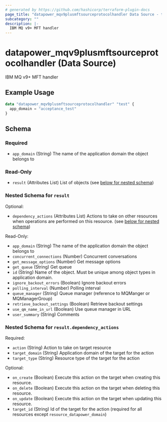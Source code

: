 ```yaml
---
# generated by https://github.com/hashicorp/terraform-plugin-docs
page_title: "datapower_mqv9plusmftsourceprotocolhandler Data Source - terraform-provider-datapower"
subcategory: ""
description: |-
  IBM MQ v9+ MFT handler
---
```


# datapower_mqv9plusmftsourceprotocolhandler (Data Source)

IBM MQ v9+ MFT handler

## Example Usage

```terraform
data "datapower_mqv9plusmftsourceprotocolhandler" "test" {
  app_domain = "acceptance_test"
}
```

<!-- schema generated by tfplugindocs -->
## Schema

### Required

- `app_domain` (String) The name of the application domain the object belongs to

### Read-Only

- `result` (Attributes List) List of objects (see [below for nested schema](#nestedatt--result))

<a id="nestedatt--result"></a>
### Nested Schema for `result`

Optional:

- `dependency_actions` (Attributes List) Actions to take on other resources when operations are performed on this resource. (see [below for nested schema](#nestedatt--result--dependency_actions))

Read-Only:

- `app_domain` (String) The name of the application domain the object belongs to
- `concurrent_connections` (Number) Concurrent conversations
- `get_message_options` (Number) Get message options
- `get_queue` (String) Get queue
- `id` (String) Name of the object. Must be unique among object types in application domain.
- `ignore_backout_errors` (Boolean) Ignore backout errors
- `polling_interval` (Number) Polling interval
- `queue_manager` (String) Queue manager (reference to MQManger or MQManagerGroup)
- `retrieve_backout_settings` (Boolean) Retrieve backout settings
- `use_qm_name_in_url` (Boolean) Use queue manager in URL
- `user_summary` (String) Comments

<a id="nestedatt--result--dependency_actions"></a>
### Nested Schema for `result.dependency_actions`

Required:

- `action` (String) Action to take on target resource
- `target_domain` (String) Application domain of the target for the action
- `target_type` (String) Resource type of the target for the action

Optional:

- `on_create` (Boolean) Execute this action on the target when creating this resource.
- `on_delete` (Boolean) Execute this action on the target when deleting this resource.
- `on_update` (Boolean) Execute this action on the target when updating this resource.
- `target_id` (String) Id of the target for the action (required for all resources except `resource_datapower_domain`)
